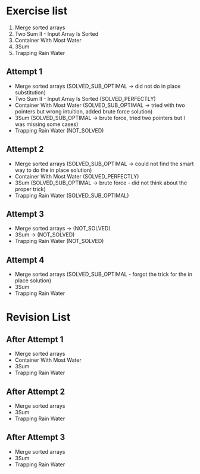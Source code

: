 # Exercise list
1. Merge sorted arrays
2. Two Sum II - Input Array Is Sorted
3. Container With Most Water
4. 3Sum
5. Trapping Rain Water

## Attempt 1
* Merge sorted arrays (SOLVED_SUB_OPTIMAL -> did not do in place substitution)
* Two Sum II - Input Array Is Sorted (SOLVED_PERFECTLY)
* Container With Most Water (SOLVED_SUB_OPTIMAL -> tried with two pointers but wrong intuition, added brute force solution)
* 3Sum (SOLVED_SUB_OPTIMAL -> brute force, tried two pointers but I was missing some cases)
* Trapping Rain Water (NOT_SOLVED)

## Attempt 2
* Merge sorted arrays (SOLVED_SUB_OPTIMAL -> could not find the smart way to do the in place solution)
* Container With Most Water (SOLVED_PERFECTLY)
* 3Sum (SOLVED_SUB_OPTIMAL -> brute force - did not think about the proper trick)
* Trapping Rain Water (SOLVED_SUB_OPTIMAL)

## Attempt 3
* Merge sorted arrays -> (NOT_SOLVED)
* 3Sum -> (NOT_SOLVED)
* Trapping Rain Water (NOT_SOLVED)

## Attempt 4
* Merge sorted arrays (SOLVED_SUB_OPTIMAL - forgot the trick for the in place solution)
* 3Sum
* Trapping Rain Water

# Revision List
## After Attempt 1
* Merge sorted arrays 
* Container With Most Water 
* 3Sum 
* Trapping Rain Water

## After Attempt 2
* Merge sorted arrays
* 3Sum
* Trapping Rain Water

## After Attempt 3
* Merge sorted arrays
* 3Sum
* Trapping Rain Water